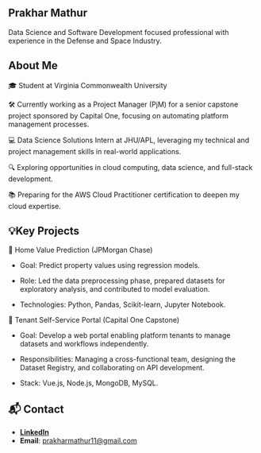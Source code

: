## Prakhar Mathur 

Data Science and Software Development focused professional with experience in the Defense and Space Industry. 

## About Me
🎓 Student at Virginia Commonwealth University

🛠️ Currently working as a Project Manager (PjM) for a senior capstone project sponsored by Capital One, focusing on automating platform management processes.

💻 Data Science Solutions Intern at JHU/APL, leveraging my technical and project management skills in real-world applications.

🔍 Exploring opportunities in cloud computing, data science, and full-stack development.

📚 Preparing for the AWS Cloud Practitioner certification to deepen my cloud expertise.

## 💡Key Projects
🏡 Home Value Prediction (JPMorgan Chase)

- Goal: Predict property values using regression models.

- Role: Led the data preprocessing phase, prepared datasets for exploratory analysis, and contributed to model evaluation.

- Technologies: Python, Pandas, Scikit-learn, Jupyter Notebook.

💼 Tenant Self-Service Portal (Capital One Capstone)

- Goal: Develop a web portal enabling platform tenants to manage datasets and workflows independently.

- Responsibilities: Managing a cross-functional team, designing the Dataset Registry, and collaborating on API development.

- Stack: Vue.js, Node.js, MongoDB, MySQL.

## 📬 Contact  

- **[LinkedIn](https://www.linkedin.com/in/prakharmathur2/)**  
- **Email**: [prakharmathur11@gmail.com](prakharmathur11@gmail.com)  

